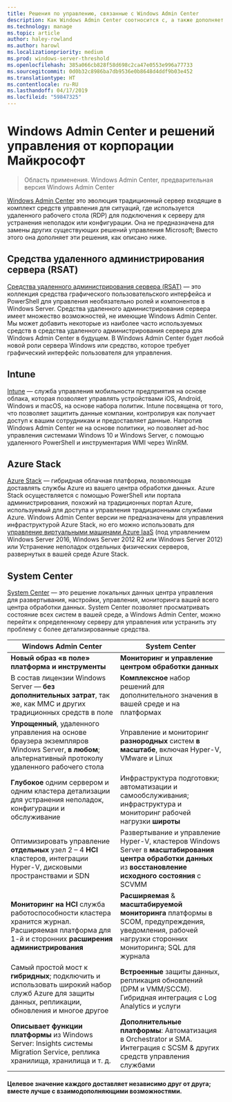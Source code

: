 ```yaml
---
title: Решения по управлению, связанные с Windows Admin Center
description: Как Windows Admin Center соотносится с, а также дополняет других продуктов корпорации Майкрософт мониторинга и управления решениями / (Гонолулу проекта)
ms.technology: manage
ms.topic: article
author: haley-rowland
ms.author: harowl
ms.localizationpriority: medium
ms.prod: windows-server-threshold
ms.openlocfilehash: 385a066cb828f58d698c2ca47e0553e996a77733
ms.sourcegitcommit: 0d0b32c8986ba7db9536e0b8648d4ddf9b03e452
ms.translationtype: HT
ms.contentlocale: ru-RU
ms.lasthandoff: 04/17/2019
ms.locfileid: "59847325"
---
```

# <a name="windows-admin-center-and-related-management-solutions-from-microsoft"></a>Windows Admin Center и решений управления от корпорации Майкрософт

>Область применения. Windows Admin Center, предварительная версия Windows Admin Center

[Windows Admin Center](windows-admin-center.md) это эволюция традиционный сервер входящие в комплект средств управления для ситуаций, где используется удаленного рабочего стола (RDP) для подключения к серверу для устранения неполадок или конфигурации. Она не предназначена для замены других существующих решений управления Microsoft; Вместо этого она дополняет эти решения, как описано ниже.

## <a name="remote-server-administration-tools-rsat"></a>Средства удаленного администрирования сервера (RSAT)

[Средства удаленного администрирования сервера (RSAT)](https://docs.microsoft.com/windows-server/remote/remote-server-administration-tools) — это коллекция средства графического пользовательского интерфейса и PowerShell для управления необязательно ролей и компонентов в Windows Server. Средства удаленного администрирования сервера имеет множество возможностей, не имеющие Windows Admin Center. Мы может добавить некоторые из наиболее часто используемых средств в средства удаленного администрирования сервера для Windows Admin Center в будущем. В Windows Admin Center будет любой новой роли сервера Windows или средство, которое требует графический интерфейс пользователя для управления.

## <a name="intune"></a>Intune

[Intune](https://www.microsoft.com/cloud-platform/microsoft-intune) — служба управления мобильности предприятия на основе облака, которая позволяет управлять устройствами iOS, Android, Windows и macOS, на основе набора политик. Intune посвящена от того, что позволяет защитить данные компании, контролируя как получает доступ к вашим сотрудникам и предоставляет данные. Напротив Windows Admin Center не на основе политики, но позволяет ad-hoc управления системами Windows 10 и Windows Server, с помощью удаленного PowerShell и инструментария WMI через WinRM.

## <a name="azure-stack"></a>Azure Stack

[Azure Stack](https://azure.microsoft.com/overview/azure-stack/) — гибридная облачная платформа, позволяющая доставлять службы Azure из вашего центра обработки данных. Azure Stack осуществляется с помощью PowerShell или портала администрирования, похожий на традиционных портал Azure, используемый для доступа и управления традиционными службами Azure. Windows Admin Center версии не предназначены для управления инфраструктурой Azure Stack, но его можно использовать для [управление виртуальными машинами Azure IaaS](../configure/manage-azure-vms.md) (под управлением Windows Server 2016, Windows Server 2012 R2 или Windows Server 2012) или Устранение неполадок отдельных физических серверов, развернутых в вашей среде Azure Stack.

## <a name="system-center"></a>System Center

[System Center](https://www.microsoft.com/cloud-platform/system-center) — это решение локальных данных центра управления для развертывания, настройки, управления, мониторинга вашей всего центра обработки данных. System Center позволяет просматривать состояние всех систем в вашей среде, а Windows Admin Center, можно перейти к определенному серверу для управления или устранить эту проблему с более детализированные средства.

| Windows Admin Center                 | System Center                      |
|--------------------------------------|------------------------------------|
| **Новый образ «в поле» платформа и инструменты** | **Мониторинг и управление центром обработки данных** |
| В состав лицензии Windows Server — **без дополнительных затрат**, так же, как MMC и других традиционных средств в поле | **Комплексное** набор решений для дополнительного значения в вашей среде и на платформах |
| **Упрощенный**, удаленного управления на основе браузера экземпляров Windows Server, **в любом**; альтернативный протоколу удаленного рабочего стола | Управление и мониторинг **разнородных** систем **в масштабе**, включая Hyper-V, VMware и Linux |
|**Глубокое** одним сервером и одним кластера детализации для устранения неполадок, конфигурации и обслуживание|Инфраструктура подготовки; автоматизации и самообслуживания;  инфраструктура и мониторинг рабочей нагрузки **широты**|
|Оптимизировать управление **отдельных** узел 2 – 4 **HCI** кластеров, интеграции Hyper-V, дисковыми пространствами и SDN|Развертывание и управление Hyper-V, кластеров Windows Server в **масштабирования центра обработки данных** из **восстановление исходного состояния** с SCVMM|
|**Мониторинг на HCI** служба работоспособности кластера хранится журнал. Расширяемая платформа для 1-й и сторонних **расширения администрирования**|**Расширяемая** & **масштабируемой мониторинга** платформы в SCOM, предупреждения, уведомления, рабочей нагрузки сторонних мониторинга; SQL для журнала|
|Самый простой мост к **гибридных**; подключить и использовать широкий набор служб Azure для защиты данных, репликации, обновления и многое другое|**Встроенные** защиты данных, репликация обновлений (DPM и VMM/SCCM). Гибридная интеграция с Log Analytics и услуги|
|**Описывает функции платформы** из Windows Server: Insights системы Migration Service, реплика хранилища, хранилища и т. д.|**Дополнительные платформы**: Автоматизация в Orchestrator и SMA. Интеграция с SCSM & других средств управления службами|

#### <a name="each-delivers-targeted-value-independently-better-together-with-complementary-capabilities"></a>Целевое значение каждого доставляет независимо друг от друга; **вместе лучше** с взаимодополняющими возможностями.

